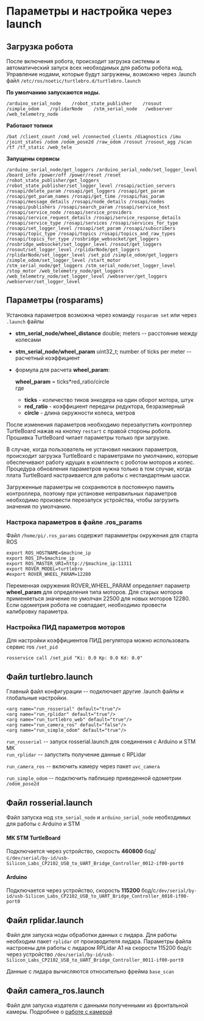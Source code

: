 # Параметры и настройка через launch

## Загрузка робота

После включения робота, происходит загрузка системы и автоматический запуск всех необходимых для работы робота нод. Управление нодами, которые будут загружены, возможно через .launch файл `/etc/ros/noetic/turtlebro.d/turtlebro.launch`

**По умолчанию запускаются ноды.**

`/arduino_serial_node   
/robot_state_publisher   
/rosout  
/simple_odom   
/rplidarNode   
/stm_serial_node  
/webserver  
/web_telemetry_node`

**Работают топики**

`/bat /client_count /cmd_vel /connected_clients /diagnostics /imu /joint_states /odom /odom_pose2d /raw_odom /rosout /rosout_agg /scan /tf /tf_static /web_tele`

**Запущены сервисы**

`/arduino_serial_node/get_loggers /arduino_serial_node/set_logger_level /board_info /power/off /power/reset /reset /robot_state_publisher/get_loggers /robot_state_publisher/set_logger_level /rosapi/action_servers /rosapi/delete_param /rosapi/get_loggers /rosapi/get_param /rosapi/get_param_names /rosapi/get_time /rosapi/has_param /rosapi/message_details /rosapi/node_details /rosapi/nodes /rosapi/publishers /rosapi/search_param /rosapi/service_host /rosapi/service_node /rosapi/service_providers /rosapi/service_request_details /rosapi/service_response_details /rosapi/service_type /rosapi/services /rosapi/services_for_type /rosapi/set_logger_level /rosapi/set_param /rosapi/subscribers /rosapi/topic_type /rosapi/topics /rosapi/topics_and_raw_types /rosapi/topics_for_type /rosbridge_websocket/get_loggers /rosbridge_websocket/set_logger_level /rosout/get_loggers /rosout/set_logger_level /rplidarNode/get_loggers /rplidarNode/set_logger_level /set_pid /simple_odom/get_loggers /simple_odom/set_logger_level /start_motor /stm_serial_node/get_loggers /stm_serial_node/set_logger_level /stop_motor /web_telemetry_node/get_loggers /web_telemetry_node/set_logger_level /webserver/get_loggers /webserver/set_logger_level`

## Параметры \(rosparams\)

Установка параметров возможна через команду `rosparam set` или через `.launch` файлы

* **stm\_serial\_node/wheel\_distance** double; meters -- расстояние между колесами
* **stm\_serial\_node/wheel\_param** uint32\_t; number of ticks per meter -- расчетный коэффициент
* формула для расчета **wheel\_param**:

  **wheel\_param** = ticks\*red\_ratio/circle  
  где

  * **ticks** - количество тиков энкодера на один оборот мотора, штук
  * **red\_ratio** - коэффициент передачи редуктора, безразмерный
  * **circle** - длина окружности колеса, метров

После изменения параметров необходимо перезапустить контроллер TurtleBoard нажав на кнопку `restart` с правой стороны робота. Прошивка TurtleBoard читает параметры только при загрузке.

В случае, когда пользователь не установил никаких параметров, происходит загрузка TurtleBoard с параметрами по умолчанию, которые обеспечивают работу идущих в комплекте с роботом моторов и колес. Процедура обновления параметров нужна только в том случае, когда плата TurtleBoard настраивается для работы с нестандартным шасси.   
  
Загруженные параметры не сохраняются в постоянную память контроллера, поэтому при установке неправильных параметров необходимо произвести перезапуск устройства, чтобы загрузить значения по умолчанию.

### Настрока параметров в файле .ros\_params

Файл `/home/pi/.ros_params` содержит парамметры окружения для старта ROS

```text
export ROS_HOSTNAME=$machine_ip
export ROS_IP=$machine_ip
export ROS_MASTER_URI=http://$machine_ip:11311
export ROVER_MODEL=turtlebro
#export ROVER_WHEEL_PARAM=12280
```

Переменная окружения ROVER\_WHEEL\_PARAM определяет параметр **wheel\_param** для определения типа моторов. Для старых моторов применяеться значение по умолчан 22500 для новых моторов 12280. Если одометрия робота не совпадает, необходимо провести калибровку параметра.

### Настройка ПИД параметров моторов

Для настройки коэффициентов ПИД регулятора можно использовать сервис ros `/set_pid`

```text
rosservice call /set_pid "Ki: 0.0 Kp: 0.0 Kd: 0.0"
```

## Файл turtlebro.launch

Главный файл конфигурации -- подключает другие .launch файлы и глобальные настройки.

```text
<arg name="run_rosserial" default="true"/>
<arg name="run_rplidar" default="true"/>
<arg name="run_turtlebro_web" default="true"/>
<arg name="run_camera_ros" default="false"/>
<arg name="run_simple_odom" default="true"/>
```

`run_rosserial` -- запуск rosserial.launch для соединения с Arduino и STM МК  
`run_rplidar` -- запустить получение данные с RPLidar

`run_camera_ros` -- включить камеру через пакет `uvc_camera`

`run_simple_odom` -- подключить паблишер приведенной одометрии `/odom_pose2d`

## Файл rosserial.launch

Файл запуска нод `stm_serial_node` и `arduino_serial_node` необходимых для работы с Arduino и STM

#### МК STM TurtleBoard

Подключается через устройство, скорость **460800** бод/с`/dev/serial/by-id/usb-Silicon_Labs_CP2102_USB_to_UART_Bridge_Controller_0012-if00-port0`

#### Arduino

Подключается через устройство, скорость **115200** бод/с`/dev/serial/by-id/usb-Silicon_Labs_CP2102_USB_to_UART_Bridge_Controller_0010-if00-port0`

## Файл rplidar.launch

Файл для запуска ноды обработки данных с лидара. Для работы необходим пакет `rplidar` от производителя лидара. Параметры файла настроены для работы с лидаром RPLidar A1 на скорости 115200 бод/с через устройство `/dev/serial/by-id/usb-Silicon_Labs_CP2102_USB_to_UART_Bridge_Controller_0011-if00-port0`

Данные с лидара вычисляются относительно фрейма `base_scan`

## Файл camera\_ros.launch

Файл для запуска издателя с данными полученными из фронтальной камеры. Подробнее о [работе с камерой](video.md#paket-uvc_camera)

